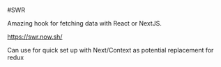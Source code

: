 #SWR

Amazing hook for fetching data with React or NextJS.

https://swr.now.sh/

Can use for quick set up with Next/Context as potential replacement for redux
